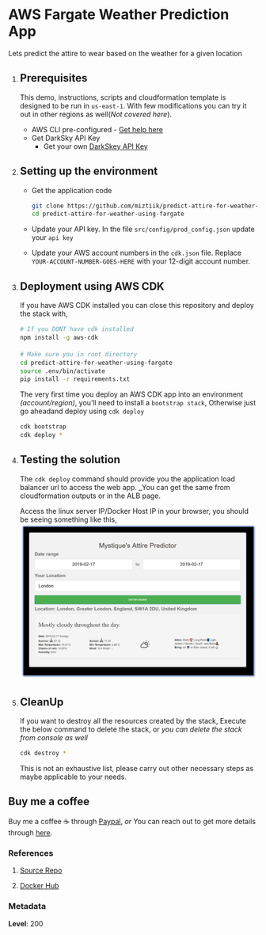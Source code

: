 # AWS Fargate Weather Prediction App

Lets predict the attire to wear based on the weather for a given location

1. ## Prerequisites

    This demo, instructions, scripts and cloudformation template is designed to be run in `us-east-1`. With few modifications you can try it out in other regions as well(_Not covered here_).

    - AWS CLI pre-configured - [Get help here](https://youtu.be/TPyyfmQte0U)
    - Get DarkSky API Key
        - Get your own [DarkSkey API Key](https://darksky.net/dev)

1. ## Setting up the environment

    - Get the application code

        ```bash
        git clone https://github.com/miztiik/predict-attire-for-weather-using-fargate.git
        cd predict-attire-for-weather-using-fargate
        ```

    - Update your API key. In the file `src/config/prod_config.json` update your `api key`

    - Update your AWS account numbers in the `cdk.json` file. Replace `YOUR-ACCOUNT-NUMBER-GOES-HERE` with your 12-digit account number.

1. ## Deployment using AWS CDK

    If you have AWS CDK installed you can close this repository and deploy the stack with,

    ```bash
    # If you DONT have cdk installed
    npm install -g aws-cdk

    # Make sure you in root directory
    cd predict-attire-for-weather-using-fargate
    source .env/bin/activate
    pip install -r requirements.txt
    ```

    The very first time you deploy an AWS CDK app into an environment _(account/region)_, you’ll need to install a `bootstrap stack`, Otherwise just go aheadand   deploy using `cdk deploy`

    ```bash
    cdk bootstrap
    cdk deploy *
    ```

1. ## Testing the solution

    The `cdk deploy` command should provide you the application load balancer url to access the web app. _You can get the same from cloudformation outputs or in the ALB page.

    Access the linux server IP/Docker Host IP in your browser, you should be seeing something like this,
    ![Predict Attire for Weather](images/predict-attire-for-weather.png)

1. ## CleanUp

    If you want to destroy all the resources created by the stack, Execute the below command to delete the stack, or _you can delete the stack from console as well_

    ```bash
    cdk destroy *
    ```

    This is not an exhaustive list, please carry out other necessary steps as maybe applicable to your needs.

## Buy me a coffee

Buy me a coffee ☕ through [Paypal](https://paypal.me/valaxy), _or_ You can reach out to get more details through [here](https://youtube.com/c/valaxytechnologies/about).

### References

1. [Source Repo](https://github.com/miztiik/predict-attire-for-weather)

1. [Docker Hub](https://hub.docker.com/r/mystique/predict-attire-for-weather)

### Metadata

**Level**: 200
